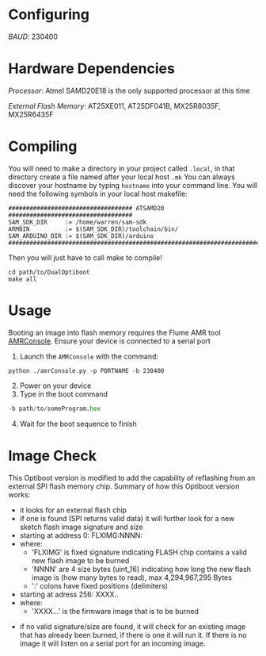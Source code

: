 # Configuring

_BAUD_: 230400

# Hardware Dependencies

_Processor_: Atmel SAMD20E18 is the only supported processor at this time

_External Flash Memory_: AT25XE011, AT25DF041B, MX25R8035F, MX25R6435F


# Compiling

You will need to make a directory in your project called `.local`, in that directory create a file named after your local host `.mk` You can always discover your hostname by typing `hostname` into your command line. You will need the following symbols in your local host makefile:
```shell
################################### ATSAMD20 ###################################
SAM_SDK_DIR     := /home/warren/sam-sdk
ARMBIN          := $(SAM_SDK_DIR)/toolchain/bin/
SAM_ARDUINO_DIR := $(SAM_SDK_DIR)/arduino
################################################################################
```

Then you will just have to call make to compile!
```shell
cd path/to/DualOptiboot
make all
```

# Usage

Booting an image into flash memory requires the Flume AMR tool [AMRConsole](https://github.com/FlumeTech/Flume_AMR/tree/GA/tools/AMRConsole). Ensure your device is connected to a serial port
1. Launch the `AMRConsole` with the command:
```shell
python ./amrConsole.py -p PORTNAME -b 230400
```
2. Power on your device
3. Type in the boot command
```python
-b path/to/someProgram.hex
```
4. Wait for the boot sequence to finish

# Image Check

This Optiboot version is modified to add the capability of reflashing
from an external SPI flash memory chip.
Summary of how this Optiboot version works:
* it looks for an external flash chip
* if one is found (SPI returns valid data) it will further look for a new sketch
flash image signature and size
* starting at address 0:   FLXIMG:NNNN:
* where:
   - 'FLXIMG' is fixed signature indicating FLASH chip contains a valid new
   flash image to be burned
   - 'NNNN' are 4 size bytes (uint_16) indicating how long the new flash image is
   (how many bytes to read), max 4,294,967,295 Bytes
   - ':' colons have fixed positions (delimiters)
* starting at adress 256: XXXX..
* where:
   - 'XXXX...' is the firmware image that is to be burned
- if no valid signature/size are found, it will check for an existing image that
has already been burned, if there is one it will run it. If there is no image it
will listen on a serial port for an incoming image.
